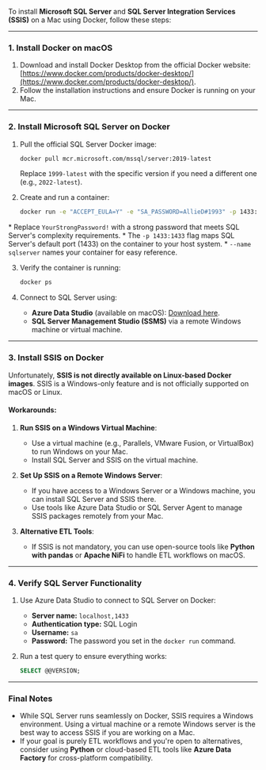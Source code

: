 To install **Microsoft SQL Server** and **SQL Server Integration Services (SSIS)** on a Mac using Docker, follow these steps:

---

### 1. Install Docker on macOS
1. Download and install Docker Desktop from the official Docker website: [https://www.docker.com/products/docker-desktop/](https://www.docker.com/products/docker-desktop/).
2. Follow the installation instructions and ensure Docker is running on your Mac.

---

### 2. Install Microsoft SQL Server on Docker
1. Pull the official SQL Server Docker image:
   ```bash
   docker pull mcr.microsoft.com/mssql/server:2019-latest
   ```
   Replace `1999-latest` with the specific version if you need a different one (e.g., `2022-latest`).

2. Create and run a container:
   ```bash
   docker run -e "ACCEPT_EULA=Y" -e "SA_PASSWORD=AllieD#1993" -p 1433:1433 --name sqlserver -d mcr.microsoft.com/mssql/server:2019-latest
   ```
\* Replace `YourStrongPassword!` with a strong password that meets SQL Server's complexity requirements.
\* The `-p 1433:1433` flag maps SQL Server's default port (1433) on the container to your host system.
\* `--name sqlserver` names your container for easy reference.

3. Verify the container is running:
   ```bash
   docker ps
   ```

4. Connect to SQL Server using:
   - **Azure Data Studio** (available on macOS): [Download here](https://learn.microsoft.com/en-us/sql/azure-data-studio/download-azure-data-studio).
   - **SQL Server Management Studio (SSMS)** via a remote Windows machine or virtual machine.

---

### **3. Install SSIS on Docker**
Unfortunately, **SSIS is not directly available on Linux-based Docker images**. SSIS is a Windows-only feature and is not officially supported on macOS or Linux.

#### Workarounds:
1. **Run SSIS on a Windows Virtual Machine**:
   - Use a virtual machine (e.g., Parallels, VMware Fusion, or VirtualBox) to run Windows on your Mac.
   - Install SQL Server and SSIS on the virtual machine.

2. **Set Up SSIS on a Remote Windows Server**:
   - If you have access to a Windows Server or a Windows machine, you can install SQL Server and SSIS there.
   - Use tools like Azure Data Studio or SQL Server Agent to manage SSIS packages remotely from your Mac.

3. **Alternative ETL Tools**:
   - If SSIS is not mandatory, you can use open-source tools like **Python with pandas** or **Apache NiFi** to handle ETL workflows on macOS.

---

### **4. Verify SQL Server Functionality**
1. Use Azure Data Studio to connect to SQL Server on Docker:
   - **Server name:** `localhost,1433`
   - **Authentication type:** SQL Login
   - **Username:** `sa`
   - **Password:** The password you set in the `docker run` command.

2. Run a test query to ensure everything works:
   ```sql
   SELECT @@VERSION;
   ```

---

### **Final Notes**
- While SQL Server runs seamlessly on Docker, SSIS requires a Windows environment. Using a virtual machine or a remote Windows server is the best way to access SSIS if you are working on a Mac.
- If your goal is purely ETL workflows and you're open to alternatives, consider using **Python** or cloud-based ETL tools like **Azure Data Factory** for cross-platform compatibility.